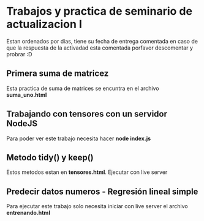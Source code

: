 # Trabajos y practica de seminario de actualizacion I

Estan ordenados por dias, tiene su fecha de entrega comentada en caso de que la respuesta de la activadad esta comentada porfavor descomentar y probrar :D

## Primera suma de matricez
Esta practica de suma de matrices se encuntra en el archivo **suma_uno.html**

## Trabajando con tensores con un servidor NodeJS
Para poder ver este trabajo necesita hacer **node index.js**

## Metodo tidy() y keep()
Estos metodos estan en **tensores.html**. Ejecutar con live server

## Predecir datos numeros - Regresión lineal simple
Para ejecutar este trabajo solo necesita iniciar con live server el archivo **entrenando.html**
